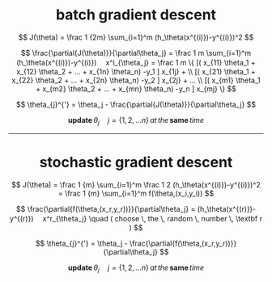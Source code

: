 <!-- mathjax config similar to math.stackexchange -->
<script type="text/x-mathjax-config">
MathJax.Hub.Config({
    jax: ["input/TeX", "output/HTML-CSS"],
    tex2jax: {
        inlineMath: [ ['$', '$'] ],
        displayMath: [ ['$$', '$$']],
        processEscapes: true,
        skipTags: ['script', 'noscript', 'style', 'textarea', 'pre', 'code']
    },
    messageStyle: "none",
    "HTML-CSS": { preferredFont: "TeX", availableFonts: ["STIX","TeX"] }
});
</script>
<script type="text/javascript" src="http://cdn.mathjax.org/mathjax/latest/MathJax.js?config=TeX-AMS-MML_HTMLorMML"></script>


# <center>batch gradient descent</center> 
$$
J(\theta) = \frac 1 {2m} \sum_{i=1}^m (h_\theta(x^{(i)})-y^{(i)})^2
$$

$$
\frac{\partial{J(\theta)}}{\partial\theta_j} = \frac 1 m \sum_{i=1}^m (h_\theta(x^{(i)})-y^{(i)})　 x^i_{\theta_j} 
= \frac 1 m   \{  
[( x_{11} \theta_1 + x_{12} \theta_2 + ... + x_{1n} \theta_n) -y_1 ] x_{1j} +  \\
[( x_{21} \theta_1 + x_{22} \theta_2 + ... + x_{2n} \theta_n) -y_2 ] x_{2j}  +  ...  \\
[( x_{m1} \theta_1 + x_{m2} \theta_2 + ... + x_{mn} \theta_n) -y_n ] x_{mj}  \}
$$

$$
\theta_{j}^{'} = \theta_j - \frac{\partial{J(\theta)}}{\partial\theta_j}
$$

$$ \textbf{update} \, \theta_j \quad j=\{1,2,...n\} \, at \, the \, \textbf{same} \, time $$ 

***

# <center>stochastic gradient descent</center> 
$$
J(\theta) = \frac 1 {m} \sum_{i=1}^m  \frac 1 2 (h_\theta(x^{(i)})-y^{(i)})^2 =
\frac 1 {m} \sum_{i=1}^m f(\theta,(x_i,y_i))
$$

$$
\frac{\partial{f(\theta,(x_r,y_r))}}{\partial\theta_j} =  (h_\theta(x^{(r)})-y^{(r)})　 x^r_{\theta_j} 
\quad ( choose \, the \, random \, number \, \textbf r )
$$

$$
\theta_{j}^{'} = \theta_j - \frac{\partial{f(\theta,(x_r,y_r))}}{\partial\theta_j}
$$

$$ \textbf{update} \, \theta_j \quad j=\{1,2,...n\} \, at \, the \, \textbf{same} \, time $$ 
